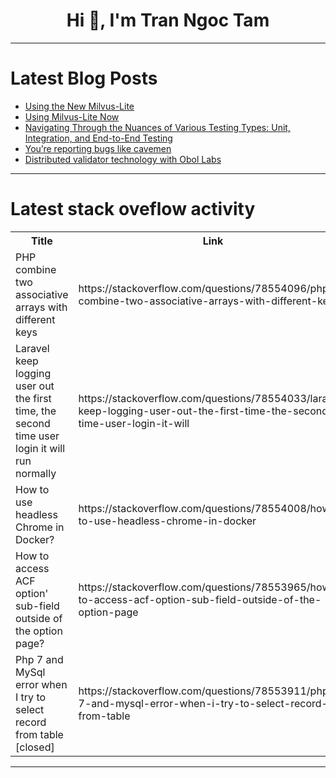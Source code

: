 <h1 align="center">Hi 👋, I'm Tran Ngoc Tam</h1>

---

# Latest Blog Posts 
<!-- BLOG-POST-LIST:START -->
- [Using the New Milvus-Lite](https://dev.to/tspannhw/using-the-new-milvus-lite-4dea)
- [Using Milvus-Lite Now](https://dev.to/tspannhw/using-milvus-lite-now-4n59)
- [Navigating Through the Nuances of Various Testing Types: Unit, Integration, and End-to-End Testing](https://dev.to/abhayit2000/navigating-through-the-nuances-of-various-testing-types-unit-integration-and-end-to-end-testing-2lkk)
- [You’re reporting bugs like cavemen](https://dev.to/qvstio/youre-reporting-bugs-like-cavemen-5bko)
- [Distributed validator technology with Obol Labs](https://dev.to/st1p3kolovrat/distributed-validator-technology-with-obol-labs-4d38)
<!-- BLOG-POST-LIST:END -->

---

# Latest stack oveflow activity
<table>
  <tr><th>Title</th><th>Link</th></tr>
  <!-- STACKOVERFLOW:START --><tr><td>PHP combine two associative arrays with different keys</td><td>https://stackoverflow.com/questions/78554096/php-combine-two-associative-arrays-with-different-keys</td></tr><tr><td>Laravel keep logging user out the first time, the second time user login it will run normally</td><td>https://stackoverflow.com/questions/78554033/laravel-keep-logging-user-out-the-first-time-the-second-time-user-login-it-will</td></tr><tr><td>How to use headless Chrome in Docker?</td><td>https://stackoverflow.com/questions/78554008/how-to-use-headless-chrome-in-docker</td></tr><tr><td>How to access ACF option&#39; sub-field outside of the option page?</td><td>https://stackoverflow.com/questions/78553965/how-to-access-acf-option-sub-field-outside-of-the-option-page</td></tr><tr><td>Php 7 and MySql error when I try to select record from table [closed]</td><td>https://stackoverflow.com/questions/78553911/php-7-and-mysql-error-when-i-try-to-select-record-from-table</td></tr><!-- STACKOVERFLOW:END -->
</table>

---


